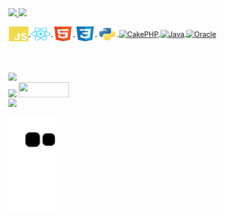 
<div>
  <a href="https://github.com/davidgamaserrate1">
  <img height="180em" src="https://github-readme-stats.vercel.app/api?username=davidgamaserrate1&show_icons=true&theme=dracula&include_all_commits=true&count_private=true"/>
  <img height="180em" src="https://github-readme-stats.vercel.app/api/top-langs/?username=davidgamaserrate1&layout=compact&langs_count=16&theme=dracula"/>
</div>
<div style="display: inline_block"><br>
  <img align="center" alt="Rafa-Js" height="30" width="40" src="https://raw.githubusercontent.com/devicons/devicon/master/icons/javascript/javascript-plain.svg">
    <img align="center" alt="React" height="30" width="40" src="https://raw.githubusercontent.com/devicons/devicon/master/icons/react/react-original.svg">
    <img align="center" alt="Rafa-HTML" height="30" width="40" src="https://raw.githubusercontent.com/devicons/devicon/master/icons/html5/html5-original.svg">
    <img align="center" alt="CSS" height="30" width="40" src="https://raw.githubusercontent.com/devicons/devicon/master/icons/css3/css3-original.svg">
    <img align="center" alt="Python" height="30" width="40" src="https://raw.githubusercontent.com/devicons/devicon/master/icons/python/python-original.svg">   
    <img align="center" alt="CakePHP" height="30" width="40" src="https://cdn.jsdelivr.net/gh/devicons/devicon/icons/cakephp/cakephp-original.svg" >
    <img align="center" alt="Java" height="30" width="40" src="https://cdn.jsdelivr.net/gh/devicons/devicon/icons/java/java-original.svg"> 
    <img align="center" alt="Oracle" height="30" width="40" src="https://cdn.jsdelivr.net/gh/devicons/devicon/icons/oracle/oracle-original.svg">  
  </div>
  
  <br/><br/>
 
 
<div style="display: inline;">
   
  <a href="https://instagram.com/_david.gama" target="_blank"><img src="https://img.shields.io/badge/-Instagram-%23E4405F?style=for-the-badge&logo=instagram&logoColor=white" target="_blank"></a>	
  <a href = "mailto:david.gama@ufms.br"><img src="https://img.shields.io/badge/-Gmail-%23333?style=for-the-badge&logo=gmail&logoColor=white" target="_blank"></a>
  <a href="https://david-portifolio.vercel.app/" target="_blank"><img  height="30" width="100" src="https://user-images.githubusercontent.com/86624625/220980486-54900c31-c202-4b48-aae3-567a0eb32b09.png" target="_blank"></a>     
  <a href="https://www.linkedin.com/in/david-gama-688639181" target="_blank"><img src="https://img.shields.io/badge/-LinkedIn-%230077B5?style=for-the-badge&logo=linkedin&logoColor=white" target="_blank"></a>   

  ![Snake animation](https://github.com/rafaballerini/rafaballerini/blob/output/github-contribution-grid-snake.svg)
 <img  />
</div>

